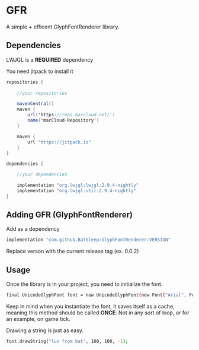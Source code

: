 # GFR

A simple + efficent GlyphFontRenderer library.

## Dependencies

LWJGL is a **REQUIRED** dependency

You need jitpack to install it

```java
repositories {
    
    //your repositories

    mavenCentral()
    maven {
        url('https://repo.marcloud.net/')
        name('marCloud-Repository')
    }

    maven {
        url "https://jitpack.io"
    }
}

dependencies {

    //your dependencies    

    implementation "org.lwjgl:lwjgl:2.9.4-nightly"
    implementation "org.lwjgl:util:2.9.4-nightly"
}
```

## Adding GFR (GlyphFontRenderer)

Add as a dependency

```bash
implementation "com.github.BatSleep:GlyphFontRenderer:VERSION"
```
Replace verson with the current release tag (ex. 0.0.2)

## Usage

Once the library is in your project, you need to initialize the font.

```bash
final UnicodeGlyphFont font = new UnicodeGlyphFont(new Font("Arial", Font.PLAIN, 30));
```

Keep in mind when you instantiate the font, it saves itself as a cache, meaning this method should be called **ONCE**. Not in any sort of loop, or for an example, on game tick.

Drawing a string is just as easy.

```bash
font.drawString("luv from bat", 100, 100, -1);
```
